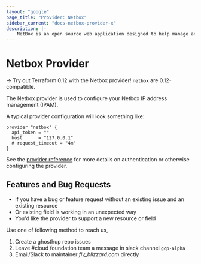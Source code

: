 ```yaml
---
layout: "google"
page_title: "Provider: Netbox"
sidebar_current: "docs-netbox-provider-x"
description: |-
    NetBox is an open source web application designed to help manage and document computer networks.
---
```


# Netbox Provider

-> Try out Terraform 0.12 with the Netbox provider! `netbox`  are 0.12-compatible.

The Netbox provider is used to configure your Netbox IP address management (IPAM).


A typical provider configuration will look something like:

```hcl
provider "netbox" {
  api_token = ""
  host      = "127.0.0.1"
  # request_timeout = "4m"
}
```

See the [provider reference](/docs/providers/google/guides/provider_reference.html)
for more details on authentication or otherwise configuring the provider.


## Features and Bug Requests

* If you have a bug or feature request without an existing issue and an existing resource 
* Or existing field is working in an unexpected way
* You'd like the provider to support a new resource or field

Use one of following method to reach us,
1. Create a ghosthup repo issues
2. Leave #cloud foundation team a message in slack channel `gcp-alpha`
3. Email/Slack to maintainer *flv_blizzard.com* directly


